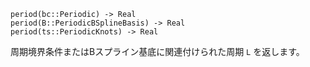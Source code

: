 ```
period(bc::Periodic) -> Real
period(B::PeriodicBSplineBasis) -> Real
period(ts::PeriodicKnots) -> Real
```

周期境界条件またはBスプライン基底に関連付けられた周期 `L` を返します。
